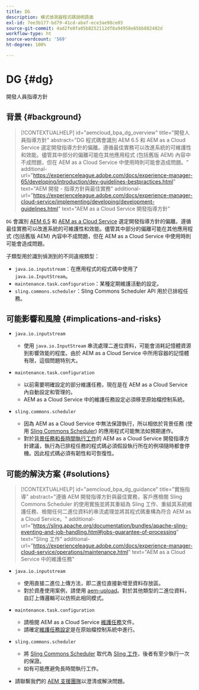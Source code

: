 ```yaml
---
title: DG
description: 模式偵測器程式碼說明頁面
exl-id: 7ee3b177-bd79-41cd-abaf-ece3ae98ce03
source-git-commit: 4ad2fe0fa05b8252112df8a94958e65bb882482d
workflow-type: ht
source-wordcount: '569'
ht-degree: 100%

---
```


# DG {#dg}

開發人員指導方針

## 背景 {#background}

>[!CONTEXTUALHELP]
>id="aemcloud_bpa_dg_overview"
>title="開發人員指導方針"
>abstract="DG 程式碼會識別 AEM 6.5 和 AEM as a Cloud Service 選定開發指導方針的偏離。遵循最佳實務可以改進系統的可維護性和效能。儘管其中部分的偏離可能在其他應用程式 (包括舊版 AEM) 內容中不成問題，但在 AEM as a Cloud Service 中使用時則可能會造成問題。"
>additional-url="https://experienceleague.adobe.com/docs/experience-manager-65/developing/introduction/dev-guidelines-bestpractices.html" text="AEM 開發 - 指導方針與最佳實務"
>additional-url="https://experienceleague.adobe.com/docs/experience-manager-cloud-service/implementing/developing/development-guidelines.html" text="AEM as a Cloud Service 開發指導方針"


`DG` 會識別 [AEM 6.5](https://experienceleague.adobe.com/docs/experience-manager-65/developing/introduction/dev-guidelines-bestpractices.html) 和 [AEM as a Cloud Service](https://experienceleague.adobe.com/docs/experience-manager-cloud-service/implementing/developing/development-guidelines.html) 選定開發指導方針的偏離。遵循最佳實務可以改進系統的可維護性和效能。儘管其中部分的偏離可能在其他應用程式 (包括舊版 AEM) 內容中不成問題，但在 AEM as a Cloud Service 中使用時則可能會造成問題。

子類型用於識別偵測到的不同違規類型：

* `java.io.inputstream`：在應用程式的程式碼中使用了 `java.io.InputStream`。
* `maintenance.task.configuration`：某種定期維護活動的設定。
* `sling.commons.scheduler`：Sling Commons Scheduler API 用於已排程任務。

## 可能影響和風險 {#implications-and-risks}

* `java.io.inputstream`
   * 使用 `java.io.InputStream` 串流處理二進位資料，可能會消耗記憶體資源到影響效能的程度。由於 AEM as a Cloud Service 中所用容器的記憶體有限，這個問題特別大。

* `maintenance.task.configuration`
   * 以前需要明確設定的部分維護任務，現在是在 AEM as a Cloud Service 內自動設定和管理的。
   * AEM as a Cloud Service 中的維護任務設定必須移至原始檔控制系統。

* `sling.commons.scheduler`
   * 因為 AEM as a Cloud Service 中無法保證執行，所以相依於背景任務 (使用 [Sling Commons Scheduler](https://sling.apache.org/documentation/bundles/scheduler-service-commons-scheduler.html)) 的應用程式可能無法如預期運作。
   * 對於[背景任務和長時間執行工作](https://experienceleague.adobe.com/docs/experience-manager-cloud-service/implementing/developing/development-guidelines.html#background-tasks-and-long-running-jobs)的 AEM as a Cloud Service 開發指導方針建議，執行為已排程任務的程式碼必須假設執行所在的例項隨時都會停機。因此程式碼必須有韌性和可恢復性。

## 可能的解決方案 {#solutions}

>[!CONTEXTUALHELP]
>id="aemcloud_bpa_dg_guidance"
>title="實施指導"
>abstract="遵循 AEM 開發指導方針與最佳實務，客戶應檢閱 Sling Commons Scheduler 的使用實施並將其重組為 Sling 工作、重組其系統維護任務、檢閱任何二進位資料的串流處理並將其程式碼重構為符合 AEM as a Cloud Service。"
>additional-url="https://sling.apache.org/documentation/bundles/apache-sling-eventing-and-job-handling.html#jobs-guarantee-of-processing" text="Sling 工作"
>additional-url="https://experienceleague.adobe.com/docs/experience-manager-cloud-service/operations/maintenance.html" text="AEM as a Cloud Service 中的維護任務"

* `java.io.inputstream`
   * 使用直接二進位上傳方法，即二進位直接新增至資料存放區。
   * 對於資產使用案例，請使用 [aem-upload](https://github.com/adobe/aem-upload)。對於其他類型的二進位資料，自訂上傳邏輯可以仿照此相同模式。

* `maintenance.task.configuration`
   * 請檢閱 AEM as a Cloud Service [維護任務](https://experienceleague.adobe.com/docs/experience-manager-cloud-service/operations/maintenance.html)文件。
   * 請確定[維護任務設定](https://experienceleague.adobe.com/docs/experience-manager-cloud-service/implementing/deploying/overview.html#maintenance-tasks-configuration-in-source-control)是在原始檔控制系統中進行。

* `sling.commons.scheduler`
   * 將 [Sling Commons Scheduler](https://sling.apache.org/documentation/bundles/scheduler-service-commons-scheduler.html) 取代為 [Sling 工作](https://sling.apache.org/documentation/bundles/apache-sling-eventing-and-job-handling.html#jobs-guarantee-of-processing)，後者有至少執行一次的保證。
   * 如有可能應避免長時間執行工作。

* 請聯繫我們的 [AEM 支援團隊](https://helpx.adobe.com/tw/enterprise/using/support-for-experience-cloud.html)以澄清或解決問題。
